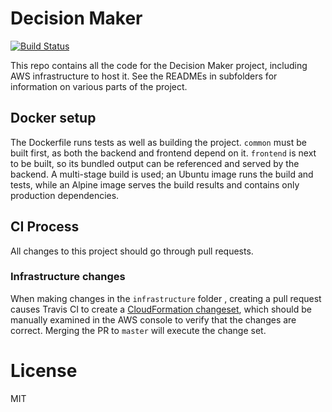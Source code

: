 # Decision Maker

[![Build Status](https://travis-ci.com/DylanSp/decision-maker.svg?branch=master)](https://travis-ci.com/DylanSp/decision-maker)

This repo contains all the code for the Decision Maker project, including AWS infrastructure to host it. See the READMEs in subfolders for information on various parts of the project.

## Docker setup
The Dockerfile runs tests as well as building the project. `common` must be built first, as both the backend and frontend depend on it. `frontend` is next to be built, so its bundled output can be referenced and served by the backend. A multi-stage build is used; an Ubuntu image runs the build and tests, while an Alpine image serves the build results and contains only production dependencies.

## CI Process

All changes to this project should go through pull requests.

### Infrastructure changes
When making changes in the `infrastructure` folder , creating a pull request causes Travis CI to create a [CloudFormation changeset](https://docs.aws.amazon.com/AWSCloudFormation/latest/UserGuide/using-cfn-updating-stacks-changesets.html), which should be manually examined in the AWS console to verify that the changes are correct. Merging the PR to `master` will execute the change set.

# License

MIT